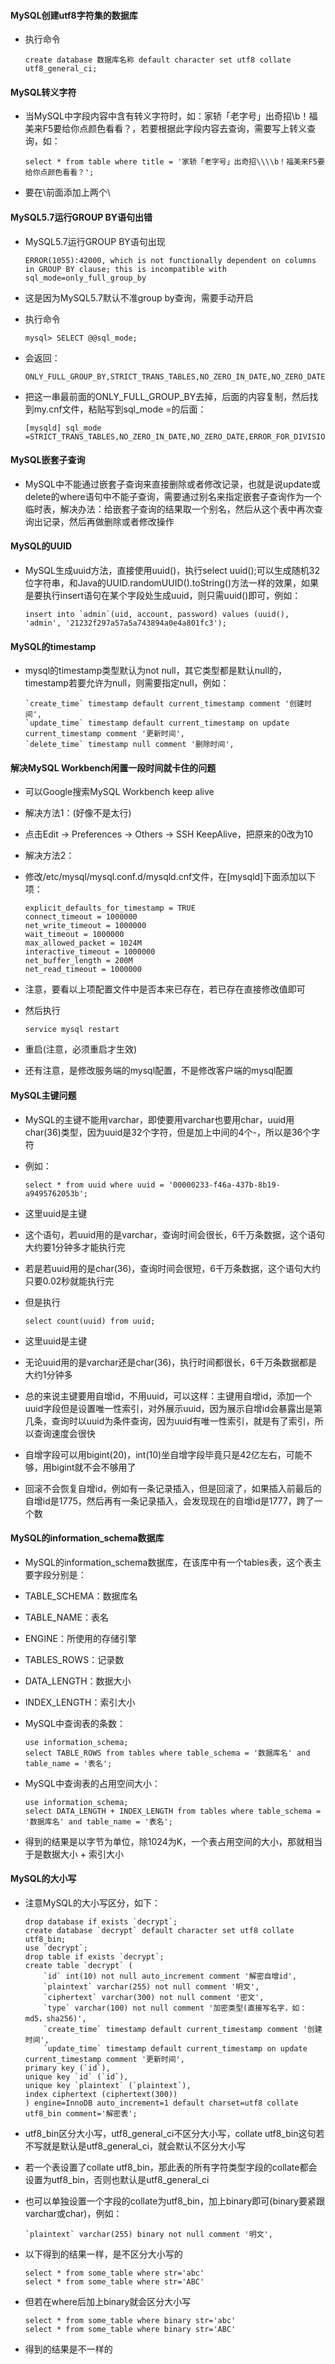 #### MySQL创建utf8字符集的数据库
  - 执行命令

        create database 数据库名称 default character set utf8 collate utf8_general_ci;


#### MySQL转义字符
  - 当MySQL中字段内容中含有转义字符时，如：家轿「老字号」出奇招\\b！福美来F5要给你点颜色看看？，若要根据此字段内容去查询，需要写上转义查询，如：

        select * from table where title = '家轿「老字号」出奇招\\\\b！福美来F5要给你点颜色看看？';
  - 要在\\前面添加上两个\\


#### MySQL5.7运行GROUP BY语句出错
  - MySQL5.7运行GROUP BY语句出现

        ERROR(1055):42000, which is not functionally dependent on columns in GROUP BY clause; this is incompatible with sql_mode=only_full_group_by
  - 这是因为MySQL5.7默认不准group by查询，需要手动开启
  - 执行命令

        mysql> SELECT @@sql_mode;
  - 会返回：

        ONLY_FULL_GROUP_BY,STRICT_TRANS_TABLES,NO_ZERO_IN_DATE,NO_ZERO_DATE,ERROR_FOR_DIVISION_BY_ZERO,NO_AUTO_CREATE_USER,NO_ENGINE_SUBSTITUTION
  - 把这一串最前面的ONLY_FULL_GROUP_BY去掉，后面的内容复制，然后找到my.cnf文件，粘贴写到sql_mode =的后面：

        [mysqld] sql_mode 
        =STRICT_TRANS_TABLES,NO_ZERO_IN_DATE,NO_ZERO_DATE,ERROR_FOR_DIVISION_BY_ZERO,NO_AUTO_CREATE_USER,NO_ENGINE_SUBSTITUTION


#### MySQL嵌套子查询
  - MySQL中不能通过嵌套子查询来直接删除或者修改记录，也就是说update或delete的where语句中不能子查询，需要通过别名来指定嵌套子查询作为一个临时表，解决办法：给嵌套子查询的结果取一个别名，然后从这个表中再次查询出记录，然后再做删除或者修改操作


#### MySQL的UUID
  - MySQL生成uuid方法，直接使用uuid()，执行select uuid();可以生成随机32位字符串，和Java的UUID.randomUUID().toString()方法一样的效果，如果是要执行insert语句在某个字段处生成uuid，则只需uuid()即可，例如：

        insert into `admin`(uid, account, password) values (uuid(), 'admin', '21232f297a57a5a743894a0e4a801fc3');


#### MySQL的timestamp
  - mysql的timestamp类型默认为not null，其它类型都是默认null的，timestamp若要允许为null，则需要指定null，例如：

        `create_time` timestamp default current_timestamp comment '创建时间',
        `update_time` timestamp default current_timestamp on update current_timestamp comment '更新时间',
        `delete_time` timestamp null comment '删除时间',


#### 解决MySQL Workbench闲置一段时间就卡住的问题
  - 可以Google搜索MySQL Workbench keep alive
  - 解决方法1：(好像不是太行)
  - 点击Edit -> Preferences -> Others -> SSH KeepAlive，把原来的0改为10

  - 解决方法2：
  - 修改/etc/mysql/mysql.conf.d/mysqld.cnf文件，在[mysqld]下面添加以下项：

        explicit_defaults_for_timestamp = TRUE
        connect_timeout = 1000000
        net_write_timeout = 1000000
        wait_timeout = 1000000
        max_allowed_packet = 1024M
        interactive_timeout = 1000000
        net_buffer_length = 200M
        net_read_timeout = 1000000
  - 注意，要看以上项配置文件中是否本来已存在，若已存在直接修改值即可
  - 然后执行

        service mysql restart
  - 重启(注意，必须重启才生效)
  - 还有注意，是修改服务端的mysql配置，不是修改客户端的mysql配置


#### MySQL主键问题
  - MySQL的主键不能用varchar，即使要用varchar也要用char，uuid用char(36)类型，因为uuid是32个字符，但是加上中间的4个-，所以是36个字符
  - 例如：

        select * from uuid where uuid = '00000233-f46a-437b-8b19-a9495762053b';
  - 这里uuid是主键
  - 这个语句，若uuid用的是varchar，查询时间会很长，6千万条数据，这个语句大约要1分钟多才能执行完
  - 若是若uuid用的是char(36)，查询时间会很短，6千万条数据，这个语句大约只要0.02秒就能执行完
  - 但是执行

        select count(uuid) from uuid;
  - 这里uuid是主键
  - 无论uuid用的是varchar还是char(36)，执行时间都很长，6千万条数据都是大约1分钟多
  - 总的来说主键要用自增id，不用uuid，可以这样：主键用自增id，添加一个uuid字段但是设置唯一性索引，对外展示uuid，因为展示自增id会暴露出是第几条，查询时以uuid为条件查询，因为uuid有唯一性索引，就是有了索引，所以查询速度会很快
  - 自增字段可以用bigint(20)，int(10)坐自增字段毕竟只是42亿左右，可能不够，用bigint就不会不够用了
  - 回滚不会恢复自增id，例如有一条记录插入，但是回滚了，如果插入前最后的自增id是1775，然后再有一条记录插入，会发现现在的自增id是1777，跨了一个数


#### MySQL的information_schema数据库
  - MySQL的information_schema数据库，在该库中有一个tables表，这个表主要字段分别是：
  - TABLE_SCHEMA：数据库名
  - TABLE_NAME：表名
  - ENGINE：所使用的存储引擎
  - TABLES_ROWS：记录数
  - DATA_LENGTH：数据大小
  - INDEX_LENGTH：索引大小

  - MySQL中查询表的条数：
  
        use information_schema;
        select TABLE_ROWS from tables where table_schema = '数据库名' and table_name = '表名';
   
  - MySQL中查询表的占用空间大小：
  
        use information_schema;
        select DATA_LENGTH + INDEX_LENGTH from tables where table_schema = '数据库名' and table_name = '表名';
  - 得到的结果是以字节为单位，除1024为K，一个表占用空间的大小，那就相当于是数据大小 + 索引大小


#### MySQL的大小写
  - 注意MySQL的大小写区分，如下：

        drop database if exists `decrypt`;
        create database `decrypt` default character set utf8 collate utf8_bin;
        use `decrypt`;
        drop table if exists `decrypt`;
        create table `decrypt` (
            `id` int(10) not null auto_increment comment '解密自增id',
            `plaintext` varchar(255) not null comment '明文',
            `ciphertext` varchar(300) not null comment '密文',
            `type` varchar(100) not null comment '加密类型(直接写名字，如：md5，sha256)',
            `create_time` timestamp default current_timestamp comment '创建时间',
            `update_time` timestamp default current_timestamp on update current_timestamp comment '更新时间',
        primary key (`id`),
        unique key `id` (`id`),
        unique key `plaintext` (`plaintext`),
        index ciphertext (ciphertext(300)) 
        ) engine=InnoDB auto_increment=1 default charset=utf8 collate utf8_bin comment='解密表';

  - utf8_bin区分大小写，utf8_general_ci不区分大小写，collate utf8_bin这句若不写就是默认是utf8_general_ci，就会默认不区分大小写
  - 若一个表设置了collate utf8_bin，那此表的所有字符类型字段的collate都会设置为utf8_bin，否则也默认是utf8_general_ci
  - 也可以单独设置一个字段的collate为utf8_bin，加上binary即可(binary要紧跟varchar或char)，例如：

        `plaintext` varchar(255) binary not null comment '明文',

  - 以下得到的结果一样，是不区分大小写的

        select * from some_table where str='abc'
        select * from some_table where str='ABC'

  - 但若在where后加上binary就会区分大小写

        select * from some_table where binary str='abc'
        select * from some_table where binary str='ABC'
  - 得到的结果是不一样的

















